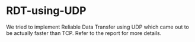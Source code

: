 # RDT-using-UDP
We tried to implement Reliable Data Transfer using UDP which came out to be actually faster than TCP. Refer to the report for more details.
